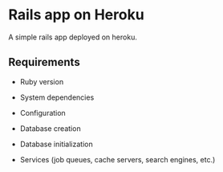 # Rails app on Heroku

A simple rails app deployed on heroku.

## Requirements

* Ruby version

* System dependencies

* Configuration

* Database creation

* Database initialization

* Services (job queues, cache servers, search engines, etc.)
